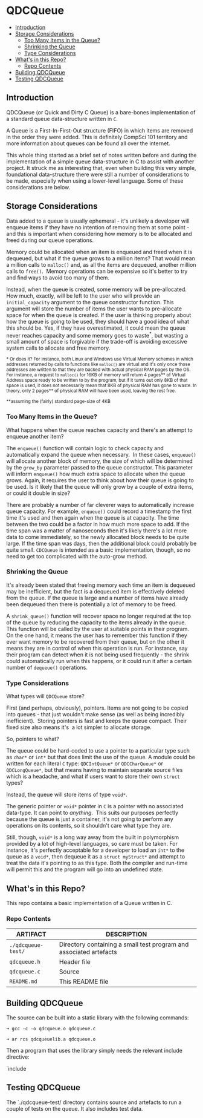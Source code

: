 # QDCQueue

- [Introduction](#introduction)
- [Storage Considerations](#storage-considerations)
  - [Too Many Items in the Queue?](#too-many-items-in-the-queue)
  - [Shrinking the Queue](#shrinking-the-queue)
  - [Type Considerations](#type-considerations)
- [What's in this Repo?](#whats-in-this-repo)
  - [Repo Contents](#repo-contents)
- [Building QDCQueue](#building-qdcqueue)
- [Testing QDCQueue](#testing-qdcqueue)


## Introduction

QDCQueue (or Quick and Dirty C Queue) is a bare-bones implementation of a standard queue data-structure written in `C`.

A Queue is a First-In-First-Out structure (FIFO) in which items are removed in the order they were added. This is definitely CompSci 101 territory and more information about queues can be found all over the internet.

This whole thing started as a brief set of notes written before and during the implementation of a simple queue data-structure in C to assist with another project. It struck me as interesting that, even when building this very simple, foundational data-structure there were still a number of considerations to be made, especially when using a lower-level language. Some of these considerations are below.

## Storage Considerations

Data added to a queue is usually ephemeral - it's unlikely a developer will enqueue items if they have no intention of removing them at some point - and this is important when considering how memory is to be allocated and freed during our queue operations.

Memory could be allocated when an item is enqueued and freed when it is dequeued, but what if the queue grows to a million items? That would mean a million calls to `malloc()` and, as all the items are dequeued, another million calls to `free()`.  Memory operations can be expensive so it's better to try and find ways to avoid too many of them.

Instead, when the queue is created, some memory will be pre-allocated. How much, exactly, will be left to the user who will provide an `initial_capacity` argument to the queue constructor function. This argument will store the number of items the user wants to pre-allocate space for when the queue is created. If the user is thinking properly about how the queue is going to be used, they should have a good idea of what this should be. Yes, if they have overestimated, it could mean the queue never reaches capacity and some memory goes to waste<sup>*</sup>, but wasting a small amount of space is forgivable if the trade-off is avoiding excessive system calls to allocate and free memory.

<sup>* Or does it? For instance, both Linux and Windows use Virtual Memory schemes in which addresses returned by calls to functions like `malloc()` are virtual and it's only once those addresses are written to that they are backed with actual physical RAM pages by the OS. For instance, a request to `malloc()` for 16KB of memory will return 4 pages** of Virtual Address space ready to be written to by the program, but if it turns out only 8KB of that space is used, it does not necessarily mean that 8KB of physical RAM has gone to waste. In theory, only 2 pages** of physical RAM will have been used, leaving the rest free.</sup>

<sup>**assuming the (fairly) standard page-size of 4KB</sup>

### Too Many Items in the Queue?

What happens when the queue reaches capacity and there's an attempt to enqueue another item? 

The `enqueue()` function will contain logic to check capacity and automatically expand the queue when necessary.  In these cases, `enqueue()` will allocate another block of memory, the size of which will be determined by the `grow_by` parameter passed to the queue constructor. This parameter will inform `enqueue()` how much extra space to allocate when the queue grows. Again, it requires the user to think about how their queue is going to be used. Is it likely that the queue will only grow by a couple of extra items, or could it double in size? 

There are probably a number of far cleverer ways to automatically increase queue capacity. For example, `enqueue()` could record a timestamp the first time it's used and then again when the queue is at capacity. The time between the two could be a factor in how much more space to add. If the time span was a matter of nanoseconds then it's likely there's a lot more data to come immediately, so the newly allocated block needs to be quite large. If the time span was days, then the additional block could probably be quite small. `CDCQueue` is intended as a basic implementation, though, so no need to get too complicated with the auto-grow method.

### Shrinking the Queue

It's already been stated that freeing memory each time an item is dequeued may be inefficient, but the fact is a dequeued item is effectively deleted from the queue. If the queue is large and a number of items have already been dequeued then there is potentially a lot of memory to be freed.

A `shrink_queue()` function will recover space no longer required at the top of the queue by reducing the capacity to the items already in the queue. This function will be called by the user at suitable points in their program. On the one hand, it means the user has to remember this function if they ever want memory to be recovered from their queue, but on the other it means they are in control of when this operation is run. For instance, say their program can detect when it is not being used frequently - the shrink could automatically run when this happens, or it could run it after a certain number of `dequeue()` operations.

### Type Considerations

What types will `QDCQueue` store?

First (and perhaps, obviously), pointers. Items are not going to be copied into queues - that just wouldn't make sense (as well as being incredibly inefficient).  Storing pointers is fast and keeps the queue compact. Their fixed size also means it's  a lot simpler to allocate storage. 

So, pointers to what?

The queue could be hard-coded to use a pointer to a particular type such as `char*` or `int*` but that does limit the use of the queue. A module could be written for each literal `C` type: `QDCIntQueue*` or `QDCCharQueue*` or `QDCLongQueue*`, but that means having to maintain separate source files which is a headache, and what if users want to store their own `struct` types?

Instead, the queue will store items of type `void*`.

The generic pointer or `void*` pointer in `C` is a pointer with no associated data-type. It can point to *anything*.  This suits our purposes perfectly because the queue is just a container, it's not going to perform any operations on its contents, so it shouldn't care what type they are.

Still, though, `void*` is a long way away from the built in polymorphism provided by a lot of high-level languages, so care must be taken. For instance, it's perfectly acceptable for a developer to load an `int*` to the queue as a `void*`, then dequeue it as a `struct myStruct*` and attempt to treat the data it's pointing to as this type. Both the compiler and run-time will permit this and the program will go into an undefined state.

## What's in this Repo?

This repo contains a basic implementation of a Queue written in C.

### Repo Contents

| ARTIFACT  | DESCRIPTION  |
|---|---|
| `./qdcqueue-test/` | Directory containing a small test program and associated artefacts    |
| `qdcqueue.h`  | Header file   |
| `qdcqueue.c`  | Source  |
| `README.md`  | This README file  |

## Building QDCQueue

The source can be built into a static library with the following commands:

`➜ gcc -c -o qdcqueue.o qdcqueue.c`

`➜ ar rcs qdcqueuelib.a qdcqueue.o`

Then a program that uses the library simply needs the relevant include directive:

`include 

## Testing QDCQueue

The `./qdcqueue-test/ directory contains source and artefacts to run a couple of tests on the queue. It also includes test data.